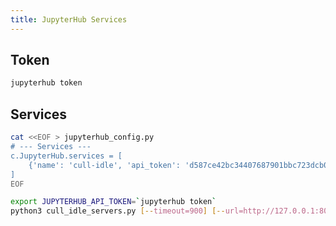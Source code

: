 ```yaml
---
title: JupyterHub Services
---
```


## Token

```bash
jupyterhub token
```

## Services

```bash
cat <<EOF > jupyterhub_config.py
# --- Services ---
c.JupyterHub.services = [
    {'name': 'cull-idle', 'api_token': 'd587ce42bc34407687901bbc723dcb0f'},
]
EOF
```

```bash
export JUPYTERHUB_API_TOKEN=`jupyterhub token`
python3 cull_idle_servers.py [--timeout=900] [--url=http://127.0.0.1:8081/hub/api]
```
